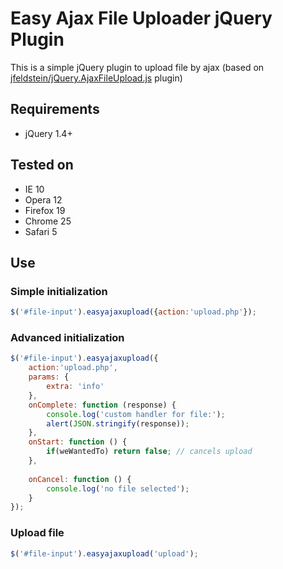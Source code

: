 # Easy Ajax File Uploader jQuery Plugin #

This is a simple jQuery plugin to upload file by ajax (based on [jfeldstein/jQuery.AjaxFileUpload.js][afu] plugin)

## Requirements
* jQuery 1.4+


## Tested on
* IE 10
* Opera 12
* Firefox 19
* Chrome 25
* Safari 5

## Use
### Simple initialization
```js
$('#file-input').easyajaxupload({action:'upload.php'});
```

### Advanced initialization
```js
$('#file-input').easyajaxupload({
    action:'upload.php',
    params: {
        extra: 'info'
    },
    onComplete: function (response) { 
        console.log('custom handler for file:');
        alert(JSON.stringify(response));
    },
    onStart: function () { 
        if(weWantedTo) return false; // cancels upload
    },
    
    onCancel: function () { 
        console.log('no file selected'); 
    }
});
```

### Upload file
```js
$('#file-input').easyajaxupload('upload');
```

 [afu]: http://github.com/jfeldstein/jQuery.AjaxFileUpload.js